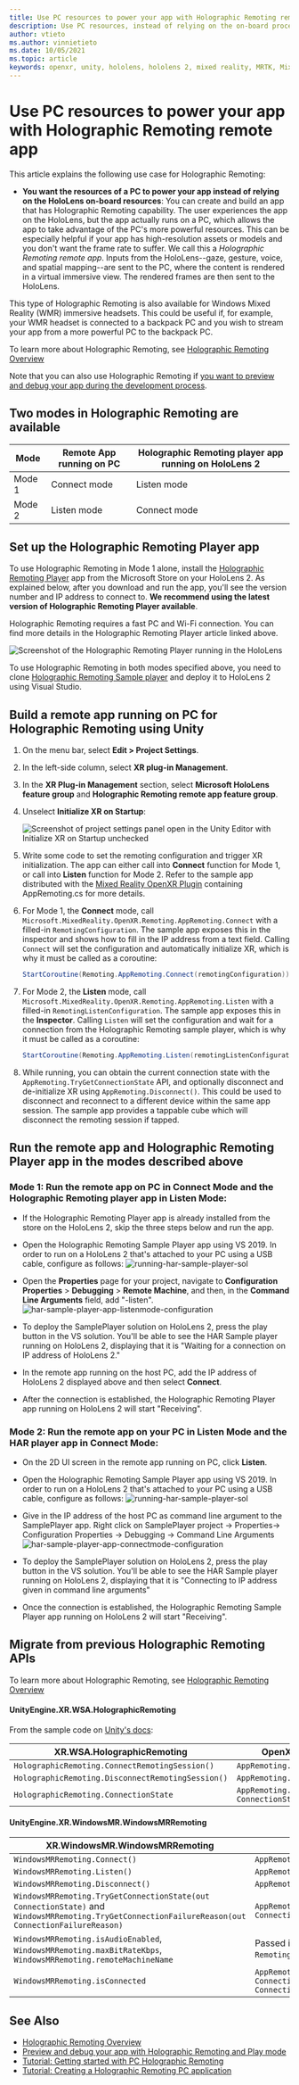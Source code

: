 ```yaml
---
title: Use PC resources to power your app with Holographic Remoting remote app
description: Use PC resources, instead of relying on the on-board processing power of the HoloLens, to power your app with Holographic Remoting
author: vtieto
ms.author: vinnietieto
ms.date: 10/05/2021
ms.topic: article
keywords: openxr, unity, hololens, hololens 2, mixed reality, MRTK, Mixed Reality Toolkit, augmented reality, virtual reality, mixed reality headsets, learn, tutorial, getting started, holographic remoting, desktop, preview, debug
---
```


# Use PC resources to power your app with Holographic Remoting remote app

This article explains the following use case for Holographic Remoting:

-  **You want the resources of a PC to power your app instead of relying on the HoloLens on-board resources**: You can create and build an app that has Holographic Remoting capability. The user experiences the app on the HoloLens, but the app actually runs on a PC, which allows the app to take advantage of the PC's more powerful resources. This can be especially helpful if your app has high-resolution assets or models and you don't want the frame rate to suffer. We call this a _Holographic Remoting remote app_. Inputs from the HoloLens--gaze, gesture, voice, and spatial mapping--are sent to the PC, where the content is rendered in a virtual immersive view. The rendered frames are then sent to the HoloLens.

This type of Holographic Remoting is also available for Windows Mixed Reality (WMR) immersive headsets. This could be useful if, for example, your WMR headset is connected to a backpack PC and you wish to stream your app from a more powerful PC to the backpack PC.

To learn more about Holographic Remoting, see [Holographic Remoting Overview](../native/holographic-remoting-overview.md)

Note that you can also use Holographic Remoting if [you want to preview and debug your app during the development process](preview-and-debug-your-app.md).

## Two modes in Holographic Remoting are available

|Mode   |Remote App running on PC        | Holographic Remoting player app running on HoloLens 2|
|-------|--------------------------------|------------------------------------------------------|
|Mode 1 |Connect mode                    |   Listen mode                                        |
|Mode 2 |Listen mode                     |   Connect mode                                       |



## Set up the Holographic Remoting Player app

To use Holographic Remoting in Mode 1 alone, install the [Holographic Remoting Player](../native/holographic-remoting-player.md) app from the Microsoft Store on your HoloLens 2. As explained below, after you download and run the app, you'll see the version number and IP address to connect to. **We recommend using the latest version of Holographic Remoting Player available**.

Holographic Remoting requires a fast PC and Wi-Fi connection. You can find more details in the Holographic Remoting Player article linked above.

![Screenshot of the Holographic Remoting Player running in the HoloLens](images/openxr-features-img-01.png)

To use Holographic Remoting in both modes specified above, you need to clone [Holographic Remoting Sample player](https://github.com/microsoft/MixedReality-HolographicRemoting-Samples/blob/main/player/sample/SamplePlayer.sln) and deploy it to HoloLens 2 using Visual Studio.

## Build a remote app running on PC for Holographic Remoting using Unity

1. On the menu bar, select **Edit > Project Settings**.
1. In the left-side column, select **XR plug-in Management**.
1. In the **XR Plug-in Management** section, select **Microsoft HoloLens feature group** and **Holographic Remoting remote app feature group**.
1. Unselect **Initialize XR on Startup**:

    ![Screenshot of project settings panel open in the Unity Editor with Initialize XR on Startup unchecked](images/001-openxr-features.png)

1. Write some code to set the remoting configuration and trigger XR initialization. The app can either call into **Connect** function for Mode 1, or call into **Listen** function for Mode 2. Refer to the sample app distributed with the [Mixed Reality OpenXR Plugin](new-openxr-project-with-mrtk.md#unity-sample-projects-for-openxr-and-hololens-2) containing AppRemoting.cs for more details.

1. For Mode 1, the **Connect** mode, call `Microsoft.MixedReality.OpenXR.Remoting.AppRemoting.Connect` with a filled-in `RemotingConfiguration`. The sample app exposes this in the inspector and shows how to fill in the IP address from a text field. Calling `Connect` will set the configuration and automatically initialize XR, which is why it must be called as a coroutine:

    ``` cs
    StartCoroutine(Remoting.AppRemoting.Connect(remotingConfiguration));
    ```
1. For Mode 2, the **Listen** mode, call `Microsoft.MixedReality.OpenXR.Remoting.AppRemoting.Listen` with a filled-in `RemotingListenConfiguration`. The sample app exposes this in the **Inspector**. Calling `Listen` will set the configuration and wait for a connection from the Holographic Remoting sample player, which is why it must be called as a coroutine:

    ``` cs
    StartCoroutine(Remoting.AppRemoting.Listen(remotingListenConfiguration));
    ```
1. While running, you can obtain the current connection state with the `AppRemoting.TryGetConnectionState` API, and optionally disconnect and de-initialize XR using `AppRemoting.Disconnect()`. This could be used to disconnect and reconnect to a different device within the same app session. The sample app provides a tappable cube which will disconnect the remoting session if tapped.


## Run the remote app and Holographic Remoting Player app in the modes described above

### Mode 1: Run the remote app on PC in Connect Mode and the Holographic Remoting player app in Listen Mode:

- If the Holographic Remoting Player app is already installed from the store on the HoloLens 2, skip the three steps below and run the app.

- Open the Holographic Remoting Sample Player app using VS 2019. In order to run on a HoloLens 2 that's attached to your PC using a USB cable, configure as follows:
![running-har-sample-player-sol](images/har-sample-player-run-sol.png)

- Open the **Properties** page for your project, navigate to **Configuration Properties** > **Debugging** > **Remote Machine**, and then, in the **Command Line Arguments** field, add "-listen".
![har-sample-player-app-listenmode-configuration](images/har-sample-player-listening.png)

- To deploy the SamplePlayer solution on HoloLens 2, press the play button in the VS solution. You'll be able to see the HAR Sample player running on HoloLens 2, displaying that it is "Waiting for a connection on IP address of HoloLens 2."

- In the remote app running on the host PC, add the IP address of HoloLens 2 displayed above and then select **Connect**.

- After the connection is established, the Holographic Remoting Player app running on HoloLens 2 will start "Receiving".

### Mode 2: Run the remote app on your PC in Listen Mode and the HAR player app in Connect Mode:

- On the 2D UI screen in the remote app running on PC, click **Listen**.

- Open the Holographic Remoting Sample Player app using VS 2019. In order to run on a HoloLens 2 that's attached to your PC using a USB cable, configure as follows:
![running-har-sample-player-sol](images/har-sample-player-run-sol.png)

- Give in the IP address of the host PC as command line argument to the SamplePlayer app. Right click on SamplePlayer project → Properties→ Configuration Properties → Debugging → Command Line Arguments
![har-sample-player-app-connectmode-configuration](images/har-sample-player-connecting.png)

- To deploy the SamplePlayer solution on HoloLens 2, press the play button in the VS solution. You'll be able to see the HAR Sample player running on HoloLens 2, displaying that it is "Connecting to IP address given in command line arguments"

- Once the connection is established, the Holographic Remoting Sample Player app running on HoloLens 2 will start "Receiving".


## Migrate from previous Holographic Remoting APIs

To learn more about Holographic Remoting, see [Holographic Remoting Overview](../native/holographic-remoting-overview.md)

#### UnityEngine.XR.WSA.HolographicRemoting

From the sample code on [Unity's docs](https://docs.unity3d.com/2020.1/Documentation/ScriptReference/XR.WSA.HolographicRemoting.html):

| XR.WSA.HolographicRemoting | OpenXR.Remoting.AppRemoting |
| ---- | ---- |
| `HolographicRemoting.ConnectRemotingSession()` | `AppRemoting.Connect(RemotingConfiguration)` |
| `HolographicRemoting.DisconnectRemotingSession()` | `AppRemoting.Disconnect()` |
| `HolographicRemoting.ConnectionState` | `AppRemoting.TryGetConnectionState(out ConnectionState, out DisconnectReason)`|

#### Unity​Engine.​XR.​Windows​MR.WindowsMRRemoting

| XR.​Windows​MR.WindowsMRRemoting | OpenXR.Remoting.AppRemoting |
| ---- | ---- |
| `WindowsMRRemoting.Connect()` | `AppRemoting.Connect(RemotingConfiguration)` |
| `WindowsMRRemoting.Listen()`  | `AppRemoting.Listen(RemotingListenConfiguration)` |
| `WindowsMRRemoting.Disconnect()` | `AppRemoting.Disconnect()` |
| `WindowsMRRemoting.TryGetConnectionState(out ConnectionState)` and `WindowsMRRemoting.TryGetConnectionFailureReason(out ConnectionFailureReason)`| `AppRemoting.TryGetConnectionState(out ConnectionState, out DisconnectReason)`|
| `WindowsMRRemoting.isAudioEnabled`, `WindowsMRRemoting.maxBitRateKbps`, `WindowsMRRemoting.remoteMachineName` | Passed into `AppRemoting.Connect` via the `RemotingConfiguration` struct |
| `WindowsMRRemoting.isConnected` | `AppRemoting.TryGetConnectionState(out ConnectionState state, out _) && state == ConnectionState.Connected`

## See Also

* [Holographic Remoting Overview](../native/holographic-remoting-overview.md)
* [Preview and debug your app with Holographic Remoting and Play mode](preview-and-debug-your-app.md)
* [Tutorial: Getting started with PC Holographic Remoting](/learn/modules/pc-holographic-remoting-tutorials/)
* [Tutorial: Creating a Holographic Remoting PC application](/learn/modules/pc-holographic-remoting-tutorials/4-create-holographic-remoting-pc-application)